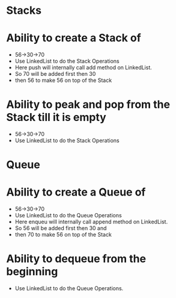 # Stacks

#  Ability to create a Stack of
* 56->30->70
* Use LinkedList to do the Stack Operations
* Here push will internally call add method on LinkedList.
* So 70 will be added first then 30
* then 56 to make 56 on top of the Stack

# Ability to peak and pop from the Stack till it is empty
* 56->30->70
* Use LinkedList to do the Stack Operations

# Queue

#  Ability to create a Queue of
* 56->30->70
* Use LinkedList to do the Queue Operations
* Here enqueu will internally call append method on LinkedList.
* So 56 will be added first then 30 and
* then 70 to make 56 on top of the Stack

# Ability to dequeue from the beginning
* Use LinkedList to do the Queue Operations.
